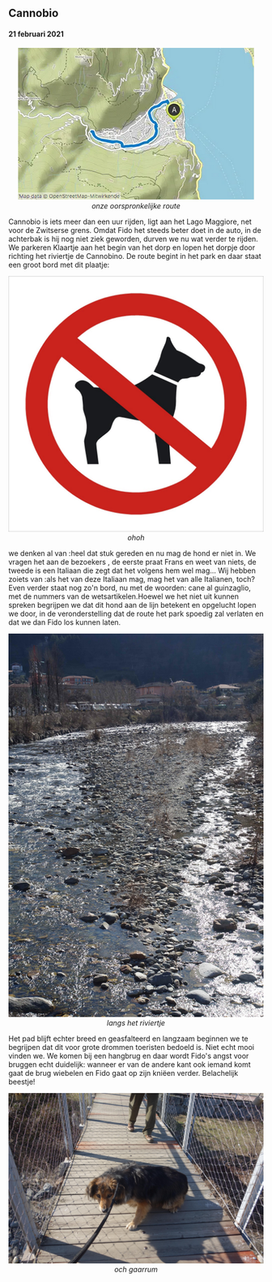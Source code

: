 ## Cannobio
#### 21 februari 2021
<p align="center"><img id="fotobreed" src="Wandelingen/foto23.jpg" /><br>
<em> onze oorspronkelijke route </em></p>
Cannobio is iets meer dan een uur rijden, ligt aan het Lago Maggiore, net voor de Zwitserse grens. 
Omdat Fido het steeds beter doet in de auto, in de achterbak is hij nog niet ziek geworden, durven we nu wat verder te rijden.
We parkeren Klaartje aan het begin van het dorp en lopen het dorpje door richting het riviertje de Cannobino. De route begint in het park en daar staat een groot bord met dit plaatje:
<p align="center"><img id="fotobreed" src="Wandelingen/foto24.jpg" /><br>
<em> ohoh </em></p>
we denken al van :heel dat stuk gereden en nu mag de hond er niet in. We vragen het aan de bezoekers , de eerste praat Frans en weet van niets, de tweede is een Italiaan die zegt dat het volgens hem wel mag... Wij hebben zoiets van :als het van deze Italiaan mag, mag het van alle Italianen, toch? 
Even verder staat nog zo'n bord, nu met de woorden: cane al guinzaglio, met de nummers van de wetsartikelen.Hoewel we het niet uit kunnen spreken begrijpen we dat dit hond aan de lijn betekent en opgelucht lopen we door, in de veronderstelling dat de route het park spoedig zal verlaten en dat we dan Fido los kunnen laten.
<p align="center"><img id="fotohoog" src="Wandelingen/foto25.jpg" /><br>
<em> langs het riviertje </em></p>
Het pad blijft echter breed en geasfalteerd en langzaam beginnen we te begrijpen dat dit voor grote drommen toeristen bedoeld is. Niet echt mooi vinden we.
We komen bij een hangbrug en daar wordt Fido's angst voor bruggen echt duidelijk: wanneer er van de andere kant ook iemand komt gaat de brug wiebelen en Fido gaat op zijn kniëen verder. Belachelijk beestje!
<p align="center"><img id="fotobreed" src="Wandelingen/foto26.jpg" /><br>
<em> och gaarrum </em></p>

